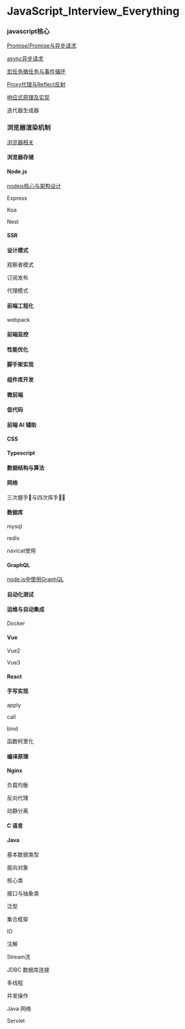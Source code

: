 # JavaScript_Interview_Everything

### javascript核心

[Promise/Promise与异步请求](https://github.com/fltenwall/JavaScript_Interview_Question/blob/main/notes/Promise与异步请求.md)

[async异步请求](https://github.com/fltenwall/JavaScript_Interview_Question/blob/main/notes/async异步请求.md)

[宏任务微任务与事件循环](https://github.com/fltenwall/JavaScript_Interview_Question/blob/main/notes/宏任务微任务与事件循环.md)

[Proxy代理与Reflect反射](https://github.com/fltenwall/JavaScript_Interview_Question/blob/main/notes/Proxy代理与Reflect反射.md)

[响应式原理及实现](https://github.com/fltenwall/JavaScript_Interview_Question/blob/main/notes/响应式原理及实现.md)

迭代器生成器

### 浏览器渲染机制

[浏览器相关](https://github.com/fltenwall/JavaScript_Interview_Question/blob/main/notes/浏览器相关.md)

#### 浏览器存储

#### Node.js

[nodejs核心与架构设计](https://github.com/fltenwall/JavaScript_Interview_Question/blob/main/notes/Node/index.md)

Express

Koa

Nest

#### SSR

#### 设计模式

观察者模式

订阅发布

代理模式

#### 前端工程化

webpack

#### 前端监控

#### 性能优化

#### 脚手架实现


#### 组件库开发

#### 微前端

#### 低代码

#### 前端 AI 辅助

#### CSS

#### Typescript

#### 数据结构与算法

#### 网络

三次握手🤝与四次挥手👋🏻

#### 数据库

mysql

redis

navicat使用

#### GraphQL

[node.js中使用GraphQL](https://github.com/fltenwall/JavaScript_Interview_Question/blob/main/notes/GraphQL.md)

#### 自动化测试

#### 运维与自动集成

Docker

#### Vue

Vue2

Vue3

#### React

#### 手写实现

apply

call

bind

函数柯里化


#### 编译原理


#### Nginx

负载均衡

反向代理

动静分离

#### C 语言

#### Java

基本数据类型

面向对象

核心类

接口与抽象类

泛型

集合框架

IO

注解

Stream流

JDBC 数据库连接

多线程

并发操作

Java 网络

Servlet


